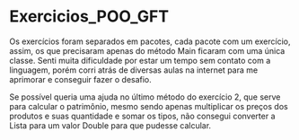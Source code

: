 # Exercicios_POO_GFT
Os exercícios foram separados em pacotes, cada pacote com um exercício, assim, os que precisaram apenas do método Main ficaram com uma única classe. Senti muita dificuldade por estar um tempo sem contato com a linguagem, porém corri atrás de diversas aulas na internet para me aprimorar e conseguir fazer o desafio.

Se possível queria uma ajuda no último método do exercício 2, que serve para calcular o patrimônio, mesmo sendo apenas multiplicar os preços dos produtos e suas quantidade e somar os tipos, não consegui converter a Lista para um valor Double para que pudesse calcular.
